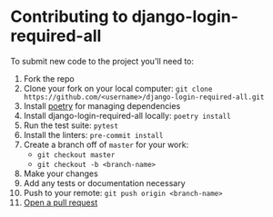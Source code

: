 # Contributing to django-login-required-all
To submit new code to the project you'll need to:

1. Fork the repo
2. Clone your fork on your local computer:
`git clone https://github.com/<username>/django-login-required-all.git`
3. Install [poetry](https://github.com/sdispater/poetry#installation) for managing
dependencies
4. Install django-login-required-all locally: `poetry install`
5. Run the test suite: `pytest`
6. Install the linters: `pre-commit install`
7. Create a branch off of `master` for your work: 
    * `git checkout master`
    * `git checkout -b <branch-name>`
8. Make your changes
9. Add any tests or documentation necessary
10. Push to your remote: `git push origin <branch-name>`
11. [Open a pull request](https://github.com/laactech/foxcross/compare)